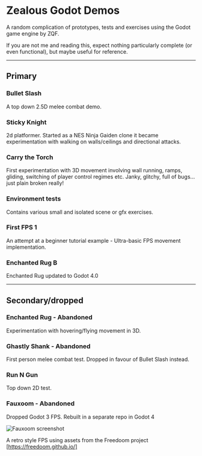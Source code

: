 # Zealous Godot Demos

A random complication of prototypes, tests and exercises using the Godot game engine by ZQF.

If you are not me and reading this, expect nothing particularly complete (or even functional), but maybe useful for reference.

--------------------------------------------------

## Primary

### Bullet Slash

A top down 2.5D melee combat demo.

### Sticky Knight

2d platformer. Started as a NES Ninja Gaiden clone it became experimentation with walking on walls/ceilings and directional attacks.

### Carry the Torch

First experimentation with 3D movement involving wall running, ramps, gliding, switching of player control regimes etc. Janky, glitchy, full of bugs... just plain broken really!

### Environment tests

Contains various small and isolated scene or gfx exercises.

### First FPS 1

An attempt at a beginner tutorial example - Ultra-basic FPS movement implementation.

### Enchanted Rug B

Enchanted Rug updated to Godot 4.0

--------------------------------------------------

## Secondary/dropped

### Enchanted Rug - Abandoned

Experimentation with hovering/flying movement in 3D.

### Ghastly Shank - Abandoned

First person melee combat test. Dropped in favour of Bullet Slash instead.

### Run N Gun

Top down 2D test.

### Fauxoom - Abandoned

Dropped Godot 3 FPS. Rebuilt in a separate repo in Godot 4

![Fauxoom screenshot](https://i.imgur.com/xiM95Vn.jpg)

A retro style FPS using assets from the Freedoom project
[https://freedoom.github.io/]

